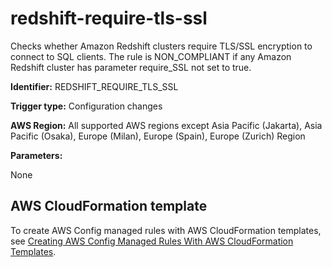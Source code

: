 # redshift\-require\-tls\-ssl<a name="redshift-require-tls-ssl"></a>

Checks whether Amazon Redshift clusters require TLS/SSL encryption to connect to SQL clients\. The rule is NON\_COMPLIANT if any Amazon Redshift cluster has parameter require\_SSL not set to true\. 

**Identifier:** REDSHIFT\_REQUIRE\_TLS\_SSL

**Trigger type:** Configuration changes

**AWS Region:** All supported AWS regions except Asia Pacific \(Jakarta\), Asia Pacific \(Osaka\), Europe \(Milan\), Europe \(Spain\), Europe \(Zurich\) Region

**Parameters:**

None  

## AWS CloudFormation template<a name="w2aac12c31c27b9d463c15"></a>

To create AWS Config managed rules with AWS CloudFormation templates, see [Creating AWS Config Managed Rules With AWS CloudFormation Templates](aws-config-managed-rules-cloudformation-templates.md)\.